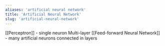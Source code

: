 ```yaml
---
aliases: 'artificial neural network'
title: 'Artificial Neural Network'
slug: 'artificial-neural-network'
---
```


[[Perceptron]] - single neuron
Multi-layer [[Feed-forward Neural Network]] - many artificial neurons connected in layers